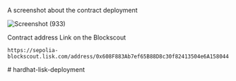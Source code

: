 A screenshot about the contract deployment 

![Screenshot (933)](https://github.com/user-attachments/assets/fb42bea2-7943-42c4-b834-45a7658bac7a)

Contract address Link on the Blockscout 
```
https://sepolia-blockscout.lisk.com/address/0x608F883Ab7ef65B88D8c30f82413504e6A158044
```
#   h a r d h a t - l i s k - d e p l o y m e n t 
 
 

